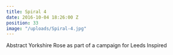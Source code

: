 ```yaml
---
title: Spiral 4
date: 2016-10-04 18:26:00 Z
position: 33
image: "/uploads/Spiral-4.jpg"
---
```


Abstract Yorkshire Rose as part of a campaign for Leeds Inspired
